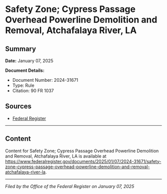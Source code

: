 # Safety Zone; Cypress Passage Overhead Powerline Demolition and Removal, Atchafalaya River, LA

## Summary

**Date:** January 07, 2025

**Document Details:**
- Document Number: 2024-31671
- Type: Rule
- Citation: 90 FR 1037

## Sources
- [Federal Register](https://www.federalregister.gov/documents/2025/01/07/2024-31671/safety-zone-cypress-passage-overhead-powerline-demolition-and-removal-atchafalaya-river-la)

---

## Content

Content for Safety Zone; Cypress Passage Overhead Powerline Demolition and Removal, Atchafalaya River, LA is available at https://www.federalregister.gov/documents/2025/01/07/2024-31671/safety-zone-cypress-passage-overhead-powerline-demolition-and-removal-atchafalaya-river-la.

---

*Filed by the Office of the Federal Register on January 07, 2025*
